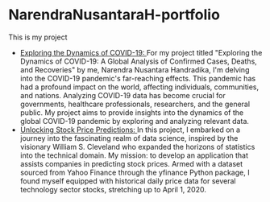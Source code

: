 # NarendraNusantaraH-portfolio
This is my project
- [Exploring the Dynamics of COVID-19: ](https://github.com/narendranush/nara-portfolio/blob/main/exploring-covid19-dataset/Exploring_The_Dynamics_of_COVID_19.ipynb) For my project titled "Exploring the Dynamics of COVID-19: A Global Analysis of Confirmed Cases, Deaths, and Recoveries" by me, Narendra Nusantara Handradika, I'm delving into the COVID-19 pandemic's far-reaching effects. This pandemic has had a profound impact on the world, affecting individuals, communities, and nations. Analyzing COVID-19 data has become crucial for governments, healthcare professionals, researchers, and the general public. My project aims to provide insights into the dynamics of the global COVID-19 pandemic by exploring and analyzing relevant data.
- [Unlocking Stock Price Predictions: ](https://github.com/narendranush/nara-portfolio/blob/main/stock-prediction/2502018064_No1.ipynb) In this project, I embarked on a journey into the fascinating realm of data science, inspired by the visionary William S. Cleveland who expanded the horizons of statistics into the technical domain. My mission: to develop an application that assists companies in predicting stock prices. Armed with a dataset sourced from Yahoo Finance through the yfinance Python package, I found myself equipped with historical daily price data for several technology sector stocks, stretching up to April 1, 2020.